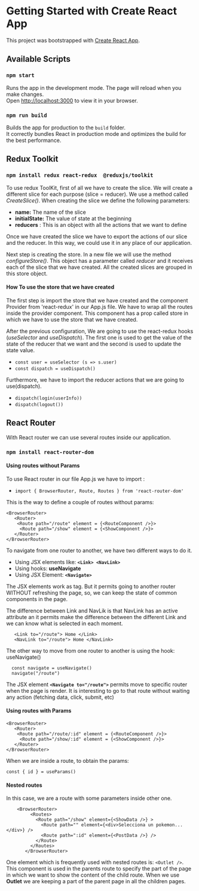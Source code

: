 # Getting Started with Create React App

This project was bootstrapped with [Create React App](https://github.com/facebook/create-react-app).

## Available Scripts

### `npm start`

Runs the app in the development mode. The page will reload when you make changes.\
Open [http://localhost:3000](http://localhost:3000) to view it in your browser.
### `npm run build`

Builds the app for production to the `build` folder.\
It correctly bundles React in production mode and optimizes the build for the best performance.

## Redux Toolkit
### `npm install redux react-redux  @reduxjs/toolkit`


To use  redux ToolKit, first of all we have to create the slice. We will create a different slice for each purpose (slice = reducer). We use a method called _CreateSlice()_. When creating the slice we define the following parameters:


* **name:** The name of the slice
* **initialState:** The value of state at the beginning
* **reducers** : This is an object with all the actions that we want to define

Once we have created the slice we have to export the actions of our  slice and the reducer. In this way, we could use it in any place of our application.

Next step is creating the store. In a new file we will use the method _configureStore()_. This object has a parameter called _reducer_ and it receives each of the slice that we have created. All the created slices are grouped in this store object.

#### How To use the store that we have created
The first step is import the store that we have created and the component Provider from 'react-redux' in our App.js file. We have to wrap all the routes inside the provider component. This component has a prop called store in which we have to use the store that we have created.

After the previous configuration, We are going to use the react-redux hooks (_useSelector_ and _useDispatch_). The first one is used to get the value of the state of the reducer that we want and the second is used to update the state value.

* `const user = useSelector (s => s.user)`
* `const dispatch = useDispatch()`

Furthermore, we have  to import the reducer actions that we are going to use(dispatch).

* `dispatch(login(userInfo))`
* `dispatch(logout())`

## React Router

With React router we can use several routes inside our application.

### `npm install react-router-dom`

#### Using routes without Params

To use React router in our file App.js  we have to import :

* `import { BrowserRouter, Route, Routes } from 'react-router-dom'`

This is the way to define a couple of routes without params:

 ```
 <BrowserRouter>
    <Router>
     <Route path="/route" element = {<RouteComponent />}>
      <Route path="/show" element = {<ShowComponent />}>
    </Router>
 </BrowserRouter>

 ```
To navigate from one router to another, we have two different ways to do it.
* Using JSX elements like: **```<Link> <NavLink>```**
* Using hooks: **useNavigate**
* Using JSX Element: **```<Navigate>```**

The JSX elements work as <a> tag. But it permits going to another router WITHOUT refreshing the page, so, we can keep the state of common components in the page.

The difference between Link and NavLik is that NavLink has an active attribute an it permits make the difference between the different Link and we can know what is selected in each moment.

 ```
    <Link to="/route"> Home </Link>
    <NavLink to="/route"> Home </NavLink>
 ```

 The other way to move from one router to another is using the hook: useNavigate()

 ```
   const navigate = useNavigate()
   navigate("/route")
 ```

The JSX element **```<Navigate to="/route">```** permits move to specific router when the page is render. It is interesting to go to that route without waiting any action (fetching data, click, submit, etc)
#### Using routes with Params

 ```
 <BrowserRouter>
    <Router>
     <Route path="/route/:id" element = {<RouteComponent />}>
      <Route path="/show/:id" element = {<ShowComponent />}>
    </Router>
 </BrowserRouter>
```

When we are inside a route, to obtain the params:

```
const { id } = useParams()
```

#### Nested routes

In this case, we are a route with some parameters inside other one.
 ```
     <BrowserRouter>
          <Routes>
            <Route path="/show" element={<ShowData />} >
              <Route path="" element={<div>Selecciona un pokemon...</div>} />
              <Route path=":id" element={<PostData />} />
            </Route>
          </Routes>
        </BrowserRouter>
```

One element which is frequently used with nested routes is: ```<Outlet />```. This component is used in the parents route to specify the part of the page in which we want to show the content of the child route. When we use **Outlet** we are keeping a part of the parent page in all the children pages.
